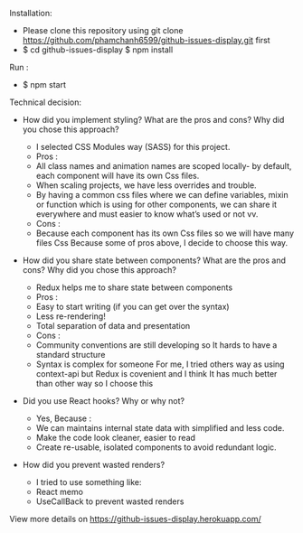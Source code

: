 Installation: 
+ Please clone this repository using git clone https://github.com/phamchanh6599/github-issues-display.git first
+ $ cd github-issues-display
  $ npm install

Run : 
+ $ npm start

Technical decision:

+ How did you implement styling? What are the pros and cons? Why did you chose this approach? 
  - I selected CSS Modules way (SASS) for this project.
  + Pros : 
  - All class names and animation names are scoped locally- by default, each component will have its own Css files.
  - When scaling projects, we have less overrides and trouble.
  - By having a common css files where we can define variables, mixin or function which is using for other components, we can share it everywhere and must easier to know what’s used or not vv.
  + Cons :
  - Because each component has its own Css files so we will have many files Css
   Because some of pros above, I decide to choose this way.

+ How did you share state between components? What are the pros and cons? Why did you chose this approach?
   - Redux helps me to share state between components
   + Pros :
   - Easy to start writing (if you can get over the syntax)
   - Less re-rendering!
   - Total separation of data and presentation
   + Cons :
   - Community conventions are still developing so It hards to have a standard structure
   - Syntax is complex for someone
   For me, I tried others way as using context-api but Redux is covenient and I think It has much better than other way so I choose this

+ Did you use React hooks? Why or why not?
   + Yes, Because : 
   - We can maintains internal state data with simplified and less code.
   - Make the code look cleaner, easier to read
   - Create re-usable, isolated components to avoid redundant logic.

+ How did you prevent wasted renders?
   + I tried to use something like:
   - React memo
   - UseCallBack
   to prevent wasted renders

View more details on https://github-issues-display.herokuapp.com/

